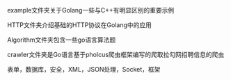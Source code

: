 example文件夹关于Golang一些与C++有明显区别的重要示例

HTTP文件夹介绍基础的HTTP协议在Golang中的应用

Algorithm文件夹包含一些go语言算法题

crawler文件夹是Go语言基于pholcus爬虫框架编写的爬取拉勾网招聘信息的爬虫

表单，数据库，安全，XML，JSON处理，Socket，框架

